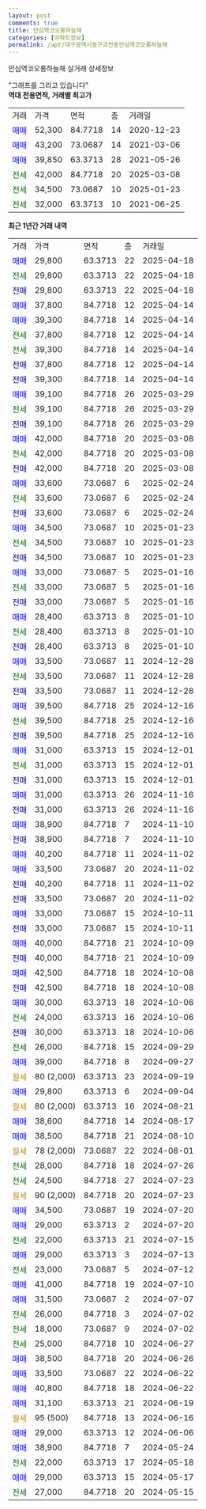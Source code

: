 ```yaml
---
layout: post
comments: true
title: 안심역코오롱하늘채
categories: [아파트정보]
permalink: /apt/대구광역시동구괴전동안심역코오롱하늘채
---
```


안심역코오롱하늘채 실거래 상세정보

<script type="text/javascript">
  google.charts.load('current', {'packages':['line', 'corechart']});
  google.charts.setOnLoadCallback(drawChart);

  function drawChart() {
    var data = new google.visualization.DataTable();
    data.addColumn('date', '거래일');
    data.addColumn('number', "매매");
    data.addColumn('number', "전세");
    data.addColumn('number', "전매");

    data.addRows([[new Date(Date.parse("2025-04-18")), 29800, null, null], [new Date(Date.parse("2025-04-18")), null, 29800, null], [new Date(Date.parse("2025-04-18")), null, null, 29800], [new Date(Date.parse("2025-04-14")), 37800, null, null], [new Date(Date.parse("2025-04-14")), 39300, null, null], [new Date(Date.parse("2025-04-14")), null, 37800, null], [new Date(Date.parse("2025-04-14")), null, 39300, null], [new Date(Date.parse("2025-04-14")), null, null, 37800], [new Date(Date.parse("2025-04-14")), null, null, 39300], [new Date(Date.parse("2025-03-29")), 39100, null, null], [new Date(Date.parse("2025-03-29")), null, 39100, null], [new Date(Date.parse("2025-03-29")), null, null, 39100], [new Date(Date.parse("2025-03-08")), 42000, null, null], [new Date(Date.parse("2025-03-08")), null, 42000, null], [new Date(Date.parse("2025-03-08")), null, null, 42000], [new Date(Date.parse("2025-02-24")), 33600, null, null], [new Date(Date.parse("2025-02-24")), null, 33600, null], [new Date(Date.parse("2025-02-24")), null, null, 33600], [new Date(Date.parse("2025-01-23")), 34500, null, null], [new Date(Date.parse("2025-01-23")), null, 34500, null], [new Date(Date.parse("2025-01-23")), null, null, 34500], [new Date(Date.parse("2025-01-16")), 33000, null, null], [new Date(Date.parse("2025-01-16")), null, 33000, null], [new Date(Date.parse("2025-01-16")), null, null, 33000], [new Date(Date.parse("2025-01-10")), 28400, null, null], [new Date(Date.parse("2025-01-10")), null, 28400, null], [new Date(Date.parse("2025-01-10")), null, null, 28400], [new Date(Date.parse("2024-12-28")), 33500, null, null], [new Date(Date.parse("2024-12-28")), null, 33500, null], [new Date(Date.parse("2024-12-28")), null, null, 33500], [new Date(Date.parse("2024-12-16")), 39500, null, null], [new Date(Date.parse("2024-12-16")), null, 39500, null], [new Date(Date.parse("2024-12-16")), null, null, 39500], [new Date(Date.parse("2024-12-01")), 31000, null, null], [new Date(Date.parse("2024-12-01")), null, 31000, null], [new Date(Date.parse("2024-12-01")), null, null, 31000], [new Date(Date.parse("2024-11-16")), 31000, null, null], [new Date(Date.parse("2024-11-16")), null, null, 31000], [new Date(Date.parse("2024-11-10")), 38900, null, null], [new Date(Date.parse("2024-11-10")), null, null, 38900], [new Date(Date.parse("2024-11-02")), 40200, null, null], [new Date(Date.parse("2024-11-02")), 33500, null, null], [new Date(Date.parse("2024-11-02")), null, null, 40200], [new Date(Date.parse("2024-11-02")), null, null, 33500], [new Date(Date.parse("2024-10-11")), 33000, null, null], [new Date(Date.parse("2024-10-11")), null, null, 33000], [new Date(Date.parse("2024-10-09")), 40000, null, null], [new Date(Date.parse("2024-10-09")), null, null, 40000], [new Date(Date.parse("2024-10-08")), 42500, null, null], [new Date(Date.parse("2024-10-08")), null, null, 42500], [new Date(Date.parse("2024-10-06")), 30000, null, null], [new Date(Date.parse("2024-10-06")), null, 24000, null], [new Date(Date.parse("2024-10-06")), null, null, 30000], [new Date(Date.parse("2024-09-29")), null, 26000, null], [new Date(Date.parse("2024-09-27")), 39000, null, null], [new Date(Date.parse("2024-09-19")), null, null, null], [new Date(Date.parse("2024-09-04")), 29800, null, null], [new Date(Date.parse("2024-08-21")), null, null, null], [new Date(Date.parse("2024-08-17")), 38600, null, null], [new Date(Date.parse("2024-08-10")), 38500, null, null], [new Date(Date.parse("2024-08-01")), null, null, null], [new Date(Date.parse("2024-07-26")), null, 28000, null], [new Date(Date.parse("2024-07-23")), null, 24500, null], [new Date(Date.parse("2024-07-23")), null, null, null], [new Date(Date.parse("2024-07-20")), 34500, null, null], [new Date(Date.parse("2024-07-20")), 29000, null, null], [new Date(Date.parse("2024-07-15")), null, 22000, null], [new Date(Date.parse("2024-07-13")), 29000, null, null], [new Date(Date.parse("2024-07-12")), null, 23000, null], [new Date(Date.parse("2024-07-10")), 41000, null, null], [new Date(Date.parse("2024-07-07")), 31500, null, null], [new Date(Date.parse("2024-07-02")), null, 26000, null], [new Date(Date.parse("2024-07-02")), null, 18000, null], [new Date(Date.parse("2024-06-27")), null, 25000, null], [new Date(Date.parse("2024-06-26")), 38500, null, null], [new Date(Date.parse("2024-06-22")), 33500, null, null], [new Date(Date.parse("2024-06-22")), 40800, null, null], [new Date(Date.parse("2024-06-19")), 31100, null, null], [new Date(Date.parse("2024-06-16")), null, null, null], [new Date(Date.parse("2024-06-06")), 29000, null, null], [new Date(Date.parse("2024-05-24")), 38900, null, null], [new Date(Date.parse("2024-05-18")), null, 22000, null], [new Date(Date.parse("2024-05-17")), 29000, null, null], [new Date(Date.parse("2024-05-15")), null, 27000, null]]);

    var options = {
      hAxis: {
        format: 'yyyy/MM/dd'
      },    
      lineWidth: 0,
      pointsVisible: true,    
      title: '최근 1년간 유형별 실거래가 분포',
      legend: { position: 'bottom' }
    };

    var formatter = new google.visualization.NumberFormat({pattern:'###,###'} );
    formatter.format(data, 1);
    formatter.format(data, 2);
    
    setTimeout(function() {
        var chart = new google.visualization.LineChart(document.getElementById('columnchart_material'));
        chart.draw(data, (options));
        document.getElementById('loading').style.display = 'none';
    }, 200);
  }
</script>


<div id="loading" style="z-index:20; display: block; margin-left: 0px">"그래프를 그리고 있습니다"</div>
<div id="columnchart_material" style="width: 95%; margin-left: 0px; display: block"></div>
<!-- contents start -->
<b>역대 전용면적, 거래별 최고가</b>
<table class="sortable">
    <tr>
      <td>거래</td>
      <td>가격</td>
      <td>면적</td>
      <td>층</td>
      <td>거래일</td>
    </tr>
        <tr>
          <td><a style="color: blue">매매</a></td>
          <td>52,300</td>
          <td>84.7718</td>
          <td>14</td>
          <td>2020-12-23</td>
        </tr>            <tr>
          <td><a style="color: blue">매매</a></td>
          <td>43,200</td>
          <td>73.0687</td>
          <td>14</td>
          <td>2021-03-06</td>
        </tr>            <tr>
          <td><a style="color: blue">매매</a></td>
          <td>39,850</td>
          <td>63.3713</td>
          <td>28</td>
          <td>2021-05-26</td>
        </tr>        
        <tr>
              <td><a style="color: darkgreen">전세</a></td>
              <td>42,000</td>
              <td>84.7718</td>
              <td>20</td>
              <td>2025-03-08</td>
            </tr>            <tr>
              <td><a style="color: darkgreen">전세</a></td>
              <td>34,500</td>
              <td>73.0687</td>
              <td>10</td>
              <td>2025-01-23</td>
            </tr>            <tr>
              <td><a style="color: darkgreen">전세</a></td>
              <td>32,000</td>
              <td>63.3713</td>
              <td>10</td>
              <td>2021-06-25</td>
            </tr>        
    
</table>

<b>최근 1년간 거래 내역</b>

<table class="sortable">
    <tr>
      <td>거래</td>
      <td>가격</td>
      <td>면적</td>
      <td>층</td>
      <td>거래일</td>
    </tr>
    <tr>
      <td><a style="color: blue">매매</a></td>
      <td>29,800</td>
      <td>63.3713</td>
      <td>22</td>
      <td>2025-04-18</td>
    </tr>          <tr>
      <td><a style="color: darkgreen">전세</a></td>
      <td>29,800</td>
      <td>63.3713</td>
      <td>22</td>
      <td>2025-04-18</td>
    </tr>          <tr>
      <td><a style="color: darkblue">전매</a></td>
      <td>29,800</td>
      <td>63.3713</td>
      <td>22</td>
      <td>2025-04-18</td>
    </tr>          <tr>
      <td><a style="color: blue">매매</a></td>
      <td>37,800</td>
      <td>84.7718</td>
      <td>12</td>
      <td>2025-04-14</td>
    </tr>          <tr>
      <td><a style="color: blue">매매</a></td>
      <td>39,300</td>
      <td>84.7718</td>
      <td>14</td>
      <td>2025-04-14</td>
    </tr>          <tr>
      <td><a style="color: darkgreen">전세</a></td>
      <td>37,800</td>
      <td>84.7718</td>
      <td>12</td>
      <td>2025-04-14</td>
    </tr>          <tr>
      <td><a style="color: darkgreen">전세</a></td>
      <td>39,300</td>
      <td>84.7718</td>
      <td>14</td>
      <td>2025-04-14</td>
    </tr>          <tr>
      <td><a style="color: darkblue">전매</a></td>
      <td>37,800</td>
      <td>84.7718</td>
      <td>12</td>
      <td>2025-04-14</td>
    </tr>          <tr>
      <td><a style="color: darkblue">전매</a></td>
      <td>39,300</td>
      <td>84.7718</td>
      <td>14</td>
      <td>2025-04-14</td>
    </tr>          <tr>
      <td><a style="color: blue">매매</a></td>
      <td>39,100</td>
      <td>84.7718</td>
      <td>26</td>
      <td>2025-03-29</td>
    </tr>          <tr>
      <td><a style="color: darkgreen">전세</a></td>
      <td>39,100</td>
      <td>84.7718</td>
      <td>26</td>
      <td>2025-03-29</td>
    </tr>          <tr>
      <td><a style="color: darkblue">전매</a></td>
      <td>39,100</td>
      <td>84.7718</td>
      <td>26</td>
      <td>2025-03-29</td>
    </tr>          <tr>
      <td><a style="color: blue">매매</a></td>
      <td>42,000</td>
      <td>84.7718</td>
      <td>20</td>
      <td>2025-03-08</td>
    </tr>          <tr>
      <td><a style="color: darkgreen">전세</a></td>
      <td>42,000</td>
      <td>84.7718</td>
      <td>20</td>
      <td>2025-03-08</td>
    </tr>          <tr>
      <td><a style="color: darkblue">전매</a></td>
      <td>42,000</td>
      <td>84.7718</td>
      <td>20</td>
      <td>2025-03-08</td>
    </tr>          <tr>
      <td><a style="color: blue">매매</a></td>
      <td>33,600</td>
      <td>73.0687</td>
      <td>6</td>
      <td>2025-02-24</td>
    </tr>          <tr>
      <td><a style="color: darkgreen">전세</a></td>
      <td>33,600</td>
      <td>73.0687</td>
      <td>6</td>
      <td>2025-02-24</td>
    </tr>          <tr>
      <td><a style="color: darkblue">전매</a></td>
      <td>33,600</td>
      <td>73.0687</td>
      <td>6</td>
      <td>2025-02-24</td>
    </tr>          <tr>
      <td><a style="color: blue">매매</a></td>
      <td>34,500</td>
      <td>73.0687</td>
      <td>10</td>
      <td>2025-01-23</td>
    </tr>          <tr>
      <td><a style="color: darkgreen">전세</a></td>
      <td>34,500</td>
      <td>73.0687</td>
      <td>10</td>
      <td>2025-01-23</td>
    </tr>          <tr>
      <td><a style="color: darkblue">전매</a></td>
      <td>34,500</td>
      <td>73.0687</td>
      <td>10</td>
      <td>2025-01-23</td>
    </tr>          <tr>
      <td><a style="color: blue">매매</a></td>
      <td>33,000</td>
      <td>73.0687</td>
      <td>5</td>
      <td>2025-01-16</td>
    </tr>          <tr>
      <td><a style="color: darkgreen">전세</a></td>
      <td>33,000</td>
      <td>73.0687</td>
      <td>5</td>
      <td>2025-01-16</td>
    </tr>          <tr>
      <td><a style="color: darkblue">전매</a></td>
      <td>33,000</td>
      <td>73.0687</td>
      <td>5</td>
      <td>2025-01-16</td>
    </tr>          <tr>
      <td><a style="color: blue">매매</a></td>
      <td>28,400</td>
      <td>63.3713</td>
      <td>8</td>
      <td>2025-01-10</td>
    </tr>          <tr>
      <td><a style="color: darkgreen">전세</a></td>
      <td>28,400</td>
      <td>63.3713</td>
      <td>8</td>
      <td>2025-01-10</td>
    </tr>          <tr>
      <td><a style="color: darkblue">전매</a></td>
      <td>28,400</td>
      <td>63.3713</td>
      <td>8</td>
      <td>2025-01-10</td>
    </tr>          <tr>
      <td><a style="color: blue">매매</a></td>
      <td>33,500</td>
      <td>73.0687</td>
      <td>11</td>
      <td>2024-12-28</td>
    </tr>          <tr>
      <td><a style="color: darkgreen">전세</a></td>
      <td>33,500</td>
      <td>73.0687</td>
      <td>11</td>
      <td>2024-12-28</td>
    </tr>          <tr>
      <td><a style="color: darkblue">전매</a></td>
      <td>33,500</td>
      <td>73.0687</td>
      <td>11</td>
      <td>2024-12-28</td>
    </tr>          <tr>
      <td><a style="color: blue">매매</a></td>
      <td>39,500</td>
      <td>84.7718</td>
      <td>25</td>
      <td>2024-12-16</td>
    </tr>          <tr>
      <td><a style="color: darkgreen">전세</a></td>
      <td>39,500</td>
      <td>84.7718</td>
      <td>25</td>
      <td>2024-12-16</td>
    </tr>          <tr>
      <td><a style="color: darkblue">전매</a></td>
      <td>39,500</td>
      <td>84.7718</td>
      <td>25</td>
      <td>2024-12-16</td>
    </tr>          <tr>
      <td><a style="color: blue">매매</a></td>
      <td>31,000</td>
      <td>63.3713</td>
      <td>15</td>
      <td>2024-12-01</td>
    </tr>          <tr>
      <td><a style="color: darkgreen">전세</a></td>
      <td>31,000</td>
      <td>63.3713</td>
      <td>15</td>
      <td>2024-12-01</td>
    </tr>          <tr>
      <td><a style="color: darkblue">전매</a></td>
      <td>31,000</td>
      <td>63.3713</td>
      <td>15</td>
      <td>2024-12-01</td>
    </tr>          <tr>
      <td><a style="color: blue">매매</a></td>
      <td>31,000</td>
      <td>63.3713</td>
      <td>26</td>
      <td>2024-11-16</td>
    </tr>          <tr>
      <td><a style="color: darkblue">전매</a></td>
      <td>31,000</td>
      <td>63.3713</td>
      <td>26</td>
      <td>2024-11-16</td>
    </tr>          <tr>
      <td><a style="color: blue">매매</a></td>
      <td>38,900</td>
      <td>84.7718</td>
      <td>7</td>
      <td>2024-11-10</td>
    </tr>          <tr>
      <td><a style="color: darkblue">전매</a></td>
      <td>38,900</td>
      <td>84.7718</td>
      <td>7</td>
      <td>2024-11-10</td>
    </tr>          <tr>
      <td><a style="color: blue">매매</a></td>
      <td>40,200</td>
      <td>84.7718</td>
      <td>11</td>
      <td>2024-11-02</td>
    </tr>          <tr>
      <td><a style="color: blue">매매</a></td>
      <td>33,500</td>
      <td>73.0687</td>
      <td>20</td>
      <td>2024-11-02</td>
    </tr>          <tr>
      <td><a style="color: darkblue">전매</a></td>
      <td>40,200</td>
      <td>84.7718</td>
      <td>11</td>
      <td>2024-11-02</td>
    </tr>          <tr>
      <td><a style="color: darkblue">전매</a></td>
      <td>33,500</td>
      <td>73.0687</td>
      <td>20</td>
      <td>2024-11-02</td>
    </tr>          <tr>
      <td><a style="color: blue">매매</a></td>
      <td>33,000</td>
      <td>73.0687</td>
      <td>15</td>
      <td>2024-10-11</td>
    </tr>          <tr>
      <td><a style="color: darkblue">전매</a></td>
      <td>33,000</td>
      <td>73.0687</td>
      <td>15</td>
      <td>2024-10-11</td>
    </tr>          <tr>
      <td><a style="color: blue">매매</a></td>
      <td>40,000</td>
      <td>84.7718</td>
      <td>21</td>
      <td>2024-10-09</td>
    </tr>          <tr>
      <td><a style="color: darkblue">전매</a></td>
      <td>40,000</td>
      <td>84.7718</td>
      <td>21</td>
      <td>2024-10-09</td>
    </tr>          <tr>
      <td><a style="color: blue">매매</a></td>
      <td>42,500</td>
      <td>84.7718</td>
      <td>18</td>
      <td>2024-10-08</td>
    </tr>          <tr>
      <td><a style="color: darkblue">전매</a></td>
      <td>42,500</td>
      <td>84.7718</td>
      <td>18</td>
      <td>2024-10-08</td>
    </tr>          <tr>
      <td><a style="color: blue">매매</a></td>
      <td>30,000</td>
      <td>63.3713</td>
      <td>18</td>
      <td>2024-10-06</td>
    </tr>          <tr>
      <td><a style="color: darkgreen">전세</a></td>
      <td>24,000</td>
      <td>63.3713</td>
      <td>16</td>
      <td>2024-10-06</td>
    </tr>          <tr>
      <td><a style="color: darkblue">전매</a></td>
      <td>30,000</td>
      <td>63.3713</td>
      <td>18</td>
      <td>2024-10-06</td>
    </tr>          <tr>
      <td><a style="color: darkgreen">전세</a></td>
      <td>26,000</td>
      <td>84.7718</td>
      <td>15</td>
      <td>2024-09-29</td>
    </tr>          <tr>
      <td><a style="color: blue">매매</a></td>
      <td>39,000</td>
      <td>84.7718</td>
      <td>8</td>
      <td>2024-09-27</td>
    </tr>          <tr>
      <td><a style="color: darkgoldenrod">월세</a></td>
      <td>80 (2,000)</td>
      <td>63.3713</td>
      <td>23</td>
      <td>2024-09-19</td>
    </tr>          <tr>
      <td><a style="color: blue">매매</a></td>
      <td>29,800</td>
      <td>63.3713</td>
      <td>6</td>
      <td>2024-09-04</td>
    </tr>          <tr>
      <td><a style="color: darkgoldenrod">월세</a></td>
      <td>80 (2,000)</td>
      <td>63.3713</td>
      <td>16</td>
      <td>2024-08-21</td>
    </tr>          <tr>
      <td><a style="color: blue">매매</a></td>
      <td>38,600</td>
      <td>84.7718</td>
      <td>14</td>
      <td>2024-08-17</td>
    </tr>          <tr>
      <td><a style="color: blue">매매</a></td>
      <td>38,500</td>
      <td>84.7718</td>
      <td>21</td>
      <td>2024-08-10</td>
    </tr>          <tr>
      <td><a style="color: darkgoldenrod">월세</a></td>
      <td>78 (2,000)</td>
      <td>73.0687</td>
      <td>22</td>
      <td>2024-08-01</td>
    </tr>          <tr>
      <td><a style="color: darkgreen">전세</a></td>
      <td>28,000</td>
      <td>84.7718</td>
      <td>18</td>
      <td>2024-07-26</td>
    </tr>          <tr>
      <td><a style="color: darkgreen">전세</a></td>
      <td>24,500</td>
      <td>84.7718</td>
      <td>27</td>
      <td>2024-07-23</td>
    </tr>          <tr>
      <td><a style="color: darkgoldenrod">월세</a></td>
      <td>90 (2,000)</td>
      <td>84.7718</td>
      <td>20</td>
      <td>2024-07-23</td>
    </tr>          <tr>
      <td><a style="color: blue">매매</a></td>
      <td>34,500</td>
      <td>73.0687</td>
      <td>19</td>
      <td>2024-07-20</td>
    </tr>          <tr>
      <td><a style="color: blue">매매</a></td>
      <td>29,000</td>
      <td>63.3713</td>
      <td>2</td>
      <td>2024-07-20</td>
    </tr>          <tr>
      <td><a style="color: darkgreen">전세</a></td>
      <td>22,000</td>
      <td>63.3713</td>
      <td>21</td>
      <td>2024-07-15</td>
    </tr>          <tr>
      <td><a style="color: blue">매매</a></td>
      <td>29,000</td>
      <td>63.3713</td>
      <td>3</td>
      <td>2024-07-13</td>
    </tr>          <tr>
      <td><a style="color: darkgreen">전세</a></td>
      <td>23,000</td>
      <td>73.0687</td>
      <td>5</td>
      <td>2024-07-12</td>
    </tr>          <tr>
      <td><a style="color: blue">매매</a></td>
      <td>41,000</td>
      <td>84.7718</td>
      <td>19</td>
      <td>2024-07-10</td>
    </tr>          <tr>
      <td><a style="color: blue">매매</a></td>
      <td>31,500</td>
      <td>73.0687</td>
      <td>2</td>
      <td>2024-07-07</td>
    </tr>          <tr>
      <td><a style="color: darkgreen">전세</a></td>
      <td>26,000</td>
      <td>84.7718</td>
      <td>3</td>
      <td>2024-07-02</td>
    </tr>          <tr>
      <td><a style="color: darkgreen">전세</a></td>
      <td>18,000</td>
      <td>73.0687</td>
      <td>9</td>
      <td>2024-07-02</td>
    </tr>          <tr>
      <td><a style="color: darkgreen">전세</a></td>
      <td>25,000</td>
      <td>84.7718</td>
      <td>10</td>
      <td>2024-06-27</td>
    </tr>          <tr>
      <td><a style="color: blue">매매</a></td>
      <td>38,500</td>
      <td>84.7718</td>
      <td>20</td>
      <td>2024-06-26</td>
    </tr>          <tr>
      <td><a style="color: blue">매매</a></td>
      <td>33,500</td>
      <td>73.0687</td>
      <td>22</td>
      <td>2024-06-22</td>
    </tr>          <tr>
      <td><a style="color: blue">매매</a></td>
      <td>40,800</td>
      <td>84.7718</td>
      <td>18</td>
      <td>2024-06-22</td>
    </tr>          <tr>
      <td><a style="color: blue">매매</a></td>
      <td>31,100</td>
      <td>63.3713</td>
      <td>21</td>
      <td>2024-06-19</td>
    </tr>          <tr>
      <td><a style="color: darkgoldenrod">월세</a></td>
      <td>95 (500)</td>
      <td>84.7718</td>
      <td>13</td>
      <td>2024-06-16</td>
    </tr>          <tr>
      <td><a style="color: blue">매매</a></td>
      <td>29,000</td>
      <td>63.3713</td>
      <td>12</td>
      <td>2024-06-06</td>
    </tr>          <tr>
      <td><a style="color: blue">매매</a></td>
      <td>38,900</td>
      <td>84.7718</td>
      <td>7</td>
      <td>2024-05-24</td>
    </tr>          <tr>
      <td><a style="color: darkgreen">전세</a></td>
      <td>22,000</td>
      <td>63.3713</td>
      <td>17</td>
      <td>2024-05-18</td>
    </tr>          <tr>
      <td><a style="color: blue">매매</a></td>
      <td>29,000</td>
      <td>63.3713</td>
      <td>15</td>
      <td>2024-05-17</td>
    </tr>          <tr>
      <td><a style="color: darkgreen">전세</a></td>
      <td>27,000</td>
      <td>84.7718</td>
      <td>20</td>
      <td>2024-05-15</td>
    </tr>      </table>
<!-- contents end -->    

